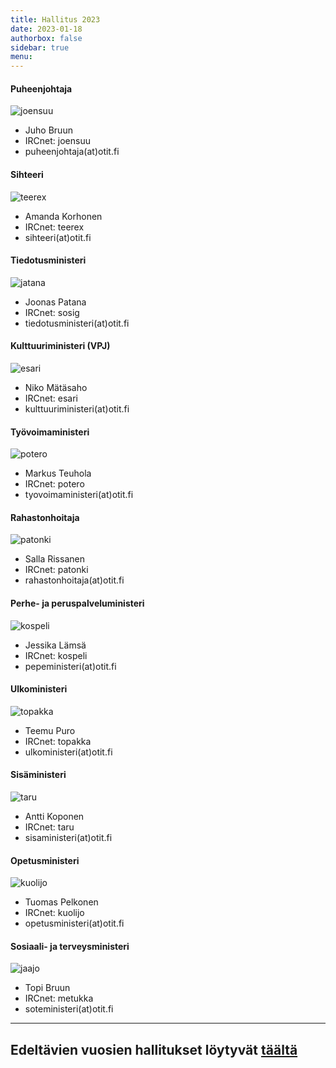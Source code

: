 ```yaml
---
title: Hallitus 2023
date: 2023-01-18
authorbox: false
sidebar: true
menu:
---
```


#### Puheenjohtaja
![joensuu](/img/hallitus/joensuu.png)
- Juho Bruun
- IRCnet: joensuu
- puheenjohtaja(at)otit.fi

#### Sihteeri
![teerex](/img/hallitus/teerex.png)
- Amanda Korhonen
- IRCnet: teerex
- sihteeri(at)otit.fi

#### Tiedotusministeri
![jatana](/img/hallitus/jatana.png)
- Joonas Patana
- IRCnet: sosig
- tiedotusministeri(at)otit.fi

#### Kulttuuriministeri (VPJ)
![esari](/img/hallitus/esari.png)
- Niko Mätäsaho
- IRCnet: esari
- kulttuuriministeri(at)otit.fi

#### Työvoimaministeri
![potero](/img/hallitus/potero.png)
- Markus Teuhola
- IRCnet: potero
- tyovoimaministeri(at)otit.fi

#### Rahastonhoitaja
![patonki](/img/hallitus/patonki.png)
- Salla Rissanen
- IRCnet: patonki
- rahastonhoitaja(at)otit.fi

#### Perhe- ja peruspalveluministeri
![kospeli](/img/hallitus/kospeli.png)
- Jessika Lämsä
- IRCnet: kospeli
- pepeministeri(at)otit.fi

#### Ulkoministeri
![topakka](/img/hallitus/topakka.png)
- Teemu Puro
- IRCnet: topakka
- ulkoministeri(at)otit.fi

#### Sisäministeri
![taru](/img/hallitus/taru.png)
- Antti Koponen
- IRCnet: taru
- sisaministeri(at)otit.fi

#### Opetusministeri
![kuolijo](/img/hallitus/kuolijo.webp)
- Tuomas Pelkonen
- IRCnet: kuolijo
- opetusministeri(at)otit.fi

#### Sosiaali- ja terveysministeri
![jaajo](/img/hallitus/jaajo.png)
- Topi Bruun
- IRCnet: metukka
- soteministeri(at)otit.fi

---

## Edeltävien vuosien hallitukset löytyvät [täältä](/kilta/wanhat-toimijat)
